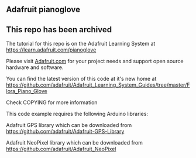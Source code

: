 ## Adafruit pianoglove

## This repo has been archived

The tutorial for this repo is on the Adafruit Learning System at https://learn.adafruit.com/pianoglove

Please visit [Adafruit.com](https://www.adafruit.com) for your project needs and support 
open source hardware and software.

You can find the latest version of this code at it's new home at 
https://github.com/adafruit/Adafruit_Learning_System_Guides/tree/master/Flora_Piano_Glove

Check COPYING for more information

This code example requires the following Arduino libraries:

Adafruit GPS library which can be downloaded from https://github.com/adafruit/Adafruit-GPS-Library

Adafruit NeoPixel library which can be downloaded from https://github.com/adafruit/Adafruit_NeoPixel
